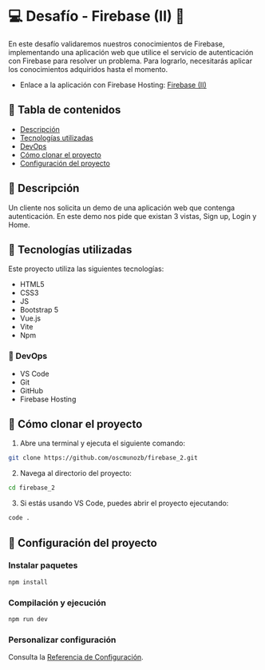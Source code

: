# &#128187; Desafío - Firebase (II) &#128511;
En este desafío validaremos nuestros conocimientos de Firebase, implementando una aplicación web que utilice el servicio de autenticación con Firebase para resolver un problema. Para lograrlo, necesitarás aplicar los conocimientos adquiridos hasta el momento.

- Enlace a la aplicación con Firebase Hosting: [Firebase (II)](https://desafio-firebase-2-5fa59.web.app/)

## &#128640; Tabla de contenidos
- [Descripción](#-descripción)
- [Tecnologías utilizadas](#-tecnologías-utilizadas)
- [DevOps](#-devops)
- [Cómo clonar el proyecto](#-cómo-clonar-el-proyecto)
- [Configuración del proyecto](#-configuración-del-proyecto)

## &#127755;  Descripción 
Un cliente nos solicita un demo de una aplicación web que contenga autenticación. En este demo nos pide que existan 3 vistas, Sign up, Login y Home.

## &#128642; Tecnologías utilizadas
Este proyecto utiliza las siguientes tecnologías:
- HTML5
- CSS3
- JS
- Bootstrap 5
- Vue.js
- Vite
- Npm

### &#128641; DevOps
- VS Code
- Git
- GitHub
- Firebase Hosting 


## &#128110; Cómo clonar el proyecto
1. Abre una terminal y ejecuta el siguiente comando:
```bash
git clone https://github.com/oscmunozb/firebase_2.git
```
2. Navega al directorio del proyecto:
```bash
cd firebase_2
```
3. Si estás usando VS Code, puedes abrir el proyecto ejecutando:
```bash
code .
```

## &#128679; Configuración del proyecto
### Instalar paquetes
```sh
npm install
```

### Compilación y ejecución
```sh
npm run dev
```

### Personalizar configuración
Consulta la [Referencia de Configuración](https://vitejs.dev/config/).
